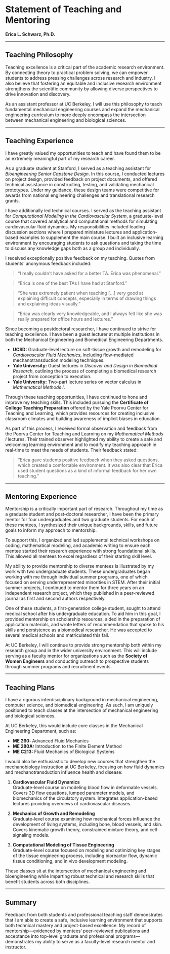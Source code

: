 # Statement of Teaching and Mentoring  
**Erica L. Schwarz, Ph.D.**

---

## Teaching Philosophy  

Teaching excellence is a critical part of the academic research environment. By connecting theory to practical problem solving, we can empower students to address pressing challenges across research and industry. I also believe that fostering an equitable and inclusive research environment strengthens the scientific community by allowing diverse perspectives to drive innovation and discovery.  

As an assistant professor at UC Berkeley, I will use this philosophy to teach fundamental mechanical engineering courses and expand the mechanical engineering curriculum to more deeply encompass the intersection between mechanical engineering and biological sciences.

---

## Teaching Experience  

I have greatly valued my opportunities to teach and have found them to be an extremely meaningful part of my research career.  

As a graduate student at Stanford, I served as a teaching assistant for *Bioengineering Senior Capstone Design*. In this course, I conducted lectures on project design, provided feedback on project documents, and offered technical assistance in constructing, testing, and validating mechanical prototypes. Under my guidance, these design teams were competitive for awards from national engineering challenges and translational research grants.  

I have additionally led technical courses. I served as the teaching assistant for *Computational Modeling in the Cardiovascular System*, a graduate-level course that covered analytical and computational methods for simulating cardiovascular fluid dynamics. My responsibilities included leading discussion sections where I prepared miniature lectures and application-based examples to supplement the main course. I built an inclusive learning environment by encouraging students to ask questions and taking the time to discuss any knowledge gaps both as a group and individually.  

I received exceptionally positive feedback on my teaching. Quotes from students’ anonymous feedback included:  
> “I really couldn't have asked for a better TA. Erica was phenomenal.”

> “Erica is one of the best TAs I have had at Stanford.”  

> “She was extremely patient when teaching [...] very good at explaining difficult concepts, especially in terms of drawing things and explaining ideas visually.”  

> “Erica was clearly very knowledgeable, and I always felt like she was really prepared for office hours and lectures.”  

Since becoming a postdoctoral researcher, I have continued to strive for teaching excellence. I have been a guest lecturer at multiple institutions in both the Mechanical Engineering and Biomedical Engineering Departments.  
- **UCSD:** Graduate-level lecture on soft-tissue growth and remodeling for *Cardiovascular Fluid Mechanics*, including flow-mediated mechanotransduction modeling techniques.  
- **Yale University:** Guest lectures in *Discover and Design in Biomedical Research*, outlining the process of completing a biomedical research project from conception to execution.  
- **Yale University:** Two-part lecture series on vector calculus in *Mathematical Methods I*.  

Through these teaching opportunities, I have continued to hone and improve my teaching skills. This included pursuing the **Certificate of College Teaching Preparation** offered by the Yale Poorvu Center for Teaching and Learning, which provides resources for creating inclusive classroom climates and building awareness of implicit biases in education.  

As part of this process, I received formal observation and feedback from the Poorvu Center for Teaching and Learning on my *Mathematical Methods I* lectures. Their trained observer highlighted my ability to create a safe and welcoming learning environment and to modify my teaching approach in real-time to meet the needs of students. Their feedback stated:  
> “Erica gave students positive feedback when they asked questions, which created a comfortable environment. It was also clear that Erica used student questions as a kind of informal feedback for her own teaching.”  

---

## Mentoring Experience  

Mentorship is a critically important part of research. Throughout my time as a graduate student and post-doctoral researcher, I have been the primary mentor for four undergraduates and two graduate students. For each of these mentees, I synthesized their unique backgrounds, skills, and future goals to inform my approach to mentorship.  

To support this, I organized and led supplemental technical workshops on coding, mathematical modeling, and academic writing to ensure each mentee started their research experience with strong foundational skills. This allowed all mentees to excel regardless of their starting skill level.  

My ability to provide mentorship to diverse mentees is illustrated by my work with two undergraduate students. These undergraduates began working with me through individual summer programs, one of which focused on serving underrepresented minorities in STEM. After their initial summer projects, I continued to mentor them for three years on an independent research project, which they published in a peer-reviewed journal as first and second authors respectively.  

One of these students, a first-generation college student, sought to attend medical school after his undergraduate education. To aid him in this goal, I provided mentorship on scholarship resources, aided in the preparation of application materials, and wrote letters of recommendation that spoke to his skills and persistence as a biomedical researcher. He was accepted to several medical schools and matriculated this fall.  

At UC Berkeley, I will continue to provide strong mentorship both within my research group and in the wider university environment. This will include serving as a faculty mentor for organizations such as the **Society of Women Engineers** and conducting outreach to prospective students through summer programs and recruitment events.

---

## Teaching Plans  

I have a rigorous interdisciplinary background in mechanical engineering, computer science, and biomedical engineering. As such, I am uniquely positioned to teach classes at the intersection of mechanical engineering and biological sciences.  

At UC Berkeley, this would include core classes in the Mechanical Engineering Department, such as:  
- **ME 260:** Advanced Fluid Mechanics  
- **ME 280A:** Introduction to the Finite Element Method  
- **ME C213:** Fluid Mechanics of Biological Systems  

I would also be enthusiastic to develop new courses that strengthen the mechanobiology instruction at UC Berkeley, focusing on how fluid dynamics and mechanotransduction influence health and disease:  

1. **Cardiovascular Fluid Dynamics**  
   Graduate-level course on modeling blood flow in deformable vessels. Covers 3D flow equations, lumped parameter models, and biomechanics of the circulatory system. Integrates application-based lectures providing overviews of cardiovascular diseases.  

2. **Mechanics of Growth and Remodeling**  
   Graduate-level course examining how mechanical forces influence the development of living systems, including bone, blood vessels, and skin. Covers kinematic growth theory, constrained mixture theory, and cell-signaling models.  

3. **Computational Modeling of Tissue Engineering**  
   Graduate-level course focused on modeling and optimizing key stages of the tissue engineering process, including bioreactor flow, dynamic tissue conditioning, and in vivo development modeling.  

These classes sit at the intersection of mechanical engineering and bioengineering while imparting robust technical and research skills that benefit students across both disciplines.  

---

## Summary  

Feedback from both students and professional teaching staff demonstrates that I am able to create a safe, inclusive learning environment that supports both technical mastery and project-based excellence. My record of mentorship—evidenced by mentees’ peer-reviewed publications and acceptance into top-level graduate and professional programs—demonstrates my ability to serve as a faculty-level research mentor and instructor.